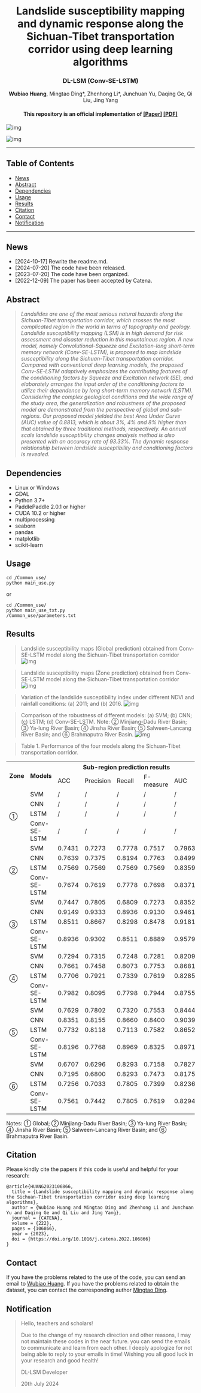<div align="center">

<h1>Landslide susceptibility mapping and dynamic response along the Sichuan-Tibet transportation corridor using deep learning algorithms</h1>

<div>
    <h3><strong>DL-LSM (Conv-SE-LSTM)</strong></h3>
</div>

<div>
    <strong>Wubiao Huang</strong>, Mingtao Ding*, Zhenhong Li*, Junchuan Yu, Daqing Ge, Qi Liu, Jing Yang
</div>

<div>
    <h4 align="center">
        This repository is an official implementation of  <a href="https://doi.org/10.1016/j.catena.2022.106866" target='_blank'>[Paper]</a> <a href="https://github.com/HuangWBill/DL_LSM/blob/main/paper.pdf" target='_blank'>[PDF]</a>
    </h4>
</div>

</div>

![img](./figures/01.png)

![img](./figures/02.jpg)
___________

## Table of Contents
* [News](#News)
* [Abstract](#Abstract)
* [Dependencies](#Dependencies)
* [Usage](#Usage)
* [Results](#Results)
* [Citation](#Citation)
* [Contact](#Contact)
* [Notification](#Notification)
___________

## News
- [2024-10-17] Rewrite the readme.md.
- [2024-07-20] The code have been released.
- [2023-07-20] The code have been organized.
- [2022-12-09] The paper has been accepted by Catena.

## Abstract
> *Landslides are one of the most serious natural hazards along the Sichuan-Tibet transportation corridor, which crosses the most complicated region in the world in terms of topography and geology. Landslide susceptibility mapping (LSM) is in high demand for risk assessment and disaster reduction in this mountainous region. A new model, namely Convolutional-Squeeze and Excitation-long short-term memory network (Conv-SE-LSTM), is proposed to map landslide susceptibility along the Sichuan-Tibet transportation corridor. Compared with conventional deep learning models, the proposed Conv-SE-LSTM adaptively emphasizes the contributing features of the conditioning factors by Squeeze and Excitation network (SE), and elaborately arranges the input order of the conditioning factors to utilize their dependence by long short-term memory network (LSTM). Considering the complex geological conditions and the wide range of the study area, the generalization and robustness of the proposed model are demonstrated from the perspective of global and sub-regions. Our proposed model yielded the best Area Under Curve (AUC) value of 0.8813, which is about 3%, 4% and 8% higher than that obtained by three traditional methods, respectively. An annual scale landslide susceptibility changes analysis method is also presented with an accuracy rate of 93.33%. The dynamic response relationship between landslide susceptibility and conditioning factors is revealed.*

## Dependencies
- Linux or Windows
- GDAL
- Python 3.7+
- PaddlePaddle 2.0.1 or higher
- CUDA 10.2 or higher
- multiprocessing
- seaborn
- pandas
- matplotlib
- scikit-learn

## Usage
```shell
cd /Common_use/
python main_use.py
```
or
```shell
cd /Common_use/
python main_use_txt.py
/Common_use/parameters.txt
```

## Results
> Landslide susceptibility maps (Global prediction) obtained from Conv-SE-LSTM model along the Sichuan-Tibet transportation corridor
![img](./figures/03.png)

> Landslide susceptibility maps (Zone prediction) obtained from Conv-SE-LSTM model along the Sichuan-Tibet transportation corridor
![img](./figures/04.png)

> Variation of the landslide susceptibility index under different NDVI and rainfall conditions: (a) 2011; and (b) 2016.
![img](./figures/05.jpg)

> Comparison of the robustness of different models: (a) SVM; (b) CNN; (c) LSTM; (d) Conv-SE-LSTM. Note: ② Minjiang-Dadu River Basin; ③ Ya-lung River 
Basin; ④ Jinsha River Basin; ⑤ Salween-Lancang River Basin; and ⑥ Brahmaputra River Basin. 
![img](./figures/06.png)

> Table 1. Performance of the four models along the Sichuan-Tibet transportation corridor. 
<table>
<tr>
<th rowspan=2>Zone</th><th rowspan=2>Models</th><th colspan=5>Sub-region prediction results</th><th colspan=5>Global prediction results</th>
</tr>
<tr>
<td>ACC</td><td>Precision</td><td>Recall</td><td>F-measure</td><td>AUC</td><td>ACC</td><td>Precision</td><td>Recall</td><td>F-measure</td><td>AUC</td>
</tr>
<tr>
<td rowspan=4>①</td><td>SVM</td><td>/</td><td>/</td><td>/</td><td>/</td><td>/</td><td>0.7275</td><td>0.7157</td><td>0.7547</td><td>0.7347</td><td>0.8033</td>
</tr>
<tr>
<td>CNN</td><td>/</td><td>/</td><td>/</td><td>/</td><td>/</td><td>0.7537</td><td>0.7440</td><td>0.7736</td><td>0.7585</td><td>0.8381</td>
</tr>
<tr>
<td>LSTM</td><td>/</td><td>/</td><td>/</td><td>/</td><td>/</td><td>0.7589</td><td>0.7906</td><td>0.7044</td><td>0.7450</td><td>0.8484</td>
</tr>
<tr>
<td>Conv-SE-LSTM</td><td>/</td><td>/</td><td>/</td><td>/</td><td>/</td><td>0.8040</td><td>0.8085</td><td>0.7966</td><td>0.8025</td><td>0.8813</td>
</tr>

<tr>
<td rowspan=4>②</td><td>SVM</td><td>0.7431</td><td>0.7273</td><td>0.7778</td><td>0.7517</td><td>0.7963</td><td>0.7083</td><td>0.6471</td><td>0.9167</td><td>0.7586</td><td>0.7821</td>
</tr>
<tr>
<td>CNN</td><td>0.7639</td><td>0.7375</td><td>0.8194</td><td>0.7763</td><td>0.8499</td><td>0.8160</td><td>0.7433</td><td>0.9653</td><td>0.8399</td><td>0.8992</td>
</tr>
<tr>      
<td>LSTM</td><td>0.7569</td><td>0.7569</td><td>0.7569</td><td>0.7569</td><td>0.8359</td><td>0.7882</td><td>0.7456</td><td>0.8750</td><td>0.8051</td><td>0.8504</td>
</tr>
<tr>         
<td>Conv-SE-LSTM</td><td>0.7674</td><td>0.7619</td><td>0.7778</td><td>0.7698</td><td>0.8371</td><td>0.8125</td><td>0.7473</td><td>0.9444</td><td>0.8344</td><td>0.8707</td>
</tr>

<tr>       
<td rowspan=4>③</td><td>SVM</td><td>0.7447</td><td>0.7805</td><td>0.6809</td><td>0.7273</td><td>0.8352</td><td>0.6809</td><td>0.6491</td><td>0.7872</td><td>0.7115</td><td>0.8176</td>
</tr>
<tr>          
<td>CNN</td><td>0.9149</td><td>0.9333</td><td>0.8936</td><td>0.9130</td><td>0.9461</td><td>0.8830</td><td>0.8333</td><td>0.9574</td><td>0.8911</td><td>0.9715</td>
</tr>
<tr>          
<td>LSTM</td><td>0.8511</td><td>0.8667</td><td>0.8298</td><td>0.8478</td><td>0.9181</td><td>0.8404</td><td>0.8636</td><td>0.8085</td><td>0.8352</td><td>0.9208</td>
</tr>
<tr>         
<td>Conv-SE-LSTM</td><td>0.8936</td><td>0.9302</td><td>0.8511</td><td>0.8889</td><td>0.9579</td><td>0.8617</td><td>0.8400</td><td>0.8936</td><td>0.8660</td><td>0.9457</td>
</tr>

<tr>
<td rowspan=4>④</td><td>SVM</td><td>0.7294</td><td>0.7315</td><td>0.7248</td><td>0.7281</td><td>0.8209</td><td>0.6284</td><td>0.5972</td><td>0.7890</td><td>0.6798</td><td>0.7775</td>
</tr>
<tr>
<td>CNN</td><td>0.7661</td><td>0.7458</td><td>0.8073</td><td>0.7753</td><td>0.8681</td><td>0.8440</td><td>0.8049</td><td>0.9083</td><td>0.8534</td><td>0.9156</td>
</tr>
<tr>
<td>LSTM</td><td>0.7706</td><td>0.7921</td><td>0.7339</td><td>0.7619</td><td>0.8285</td><td>0.7890</td><td>0.8058</td><td>0.7615</td><td>0.7830</td><td>0.8615</td>
</tr>
<tr>
<td>Conv-SE-LSTM</td><td>0.7982</td><td>0.8095</td><td>0.7798</td><td>0.7944</td><td>0.8755</td><td>0.8119</td><td>0.8208</td><td>0.7982</td><td>0.8093</td><td>0.8849</td>
</tr>

<tr>
<td rowspan=4>⑤</td><td>SVM</td><td>0.7629</td><td>0.7802</td><td>0.7320</td><td>0.7553</td><td>0.8444</td><td>0.7010</td><td>0.7600</td><td>0.5876</td><td>0.6628</td><td>0.7642</td>
</tr>
<tr>
<td>CNN</td><td>0.8351</td><td>0.8155</td><td>0.8660</td><td>0.8400</td><td>0.9039</td><td>0.8814</td><td>0.9022</td><td>0.8557</td><td>0.8783</td><td>0.9463</td>
</tr>
<tr>
<td>LSTM</td><td>0.7732</td><td>0.8118</td><td>0.7113</td><td>0.7582</td><td>0.8652</td><td>0.7629</td><td>0.8400</td><td>0.6495</td><td>0.7326</td><td>0.8943</td>
</tr>
<tr>
<td>Conv-SE-LSTM</td><td>0.8196</td><td>0.7768</td><td>0.8969</td><td>0.8325</td><td>0.8971</td><td>0.8144</td><td>0.8280</td><td>0.7938</td><td>0.8105</td><td>0.8965</td>
</tr>

<tr>
<td rowspan=4>⑥</td><td>SVM</td>
<td>0.6707</td><td>0.6296</td><td>0.8293</td><td>0.7158</td><td>0.7827</td><td>0.7317</td><td>0.7714</td><td>0.6585</td><td>0.7105</td><td>0.8125</td>
</tr>
<tr>
<td>CNN</td><td>0.7195</td><td>0.6800</td><td>0.8293</td><td>0.7473</td><td>0.8175</td><td>0.8720</td><td>0.8861</td><td>0.8537</td><td>0.8696</td><td>0.9304</td>
</tr>
<tr>
<td>LSTM</td><td>0.7256</td><td>0.7033</td><td>0.7805</td><td>0.7399</td><td>0.8236</td><td>0.8171</td><td>0.8939</td><td>0.7195</td><td>0.7973</td><td>0.9210</td>
</tr>
<tr>
<td>Conv-SE-LSTM</td><td>0.7561</td><td>0.7442</td><td>0.7805</td><td>0.7619</td><td>0.8294</td><td>0.8049</td><td>0.8906</td><td>0.6951</td><td>0.7808</td><td>0.9155</td>
</tr>

</table>
 
Notes: ① Global; ② Minjiang-Dadu River Basin; ③ Ya-lung River Basin; ④ Jinsha River Basin; ⑤ Salween-Lancang River Basin; and ⑥ Brahmaputra River Basin. 


## Citation
Please kindly cite the papers if this code is useful and helpful for your research: 
```
@article{HUANG2023106866,
  title = {Landslide susceptibility mapping and dynamic response along the Sichuan-Tibet transportation corridor using deep learning algorithms},
  author = {Wubiao Huang and Mingtao Ding and Zhenhong Li and Junchuan Yu and Daqing Ge and Qi Liu and Jing Yang},
  journal = {CATENA},
  volume = {222},
  pages = {106866},
  year = {2023},
  doi = {https://doi.org/10.1016/j.catena.2022.106866}
}
```

## Contact
If you have the problems related to the use of the code, you can send an email to [Wubiao Huang](huangwubiao@chd.edu.cn).
If you have the problems related to obtain the dataset, you can contact the corresponding author [Mingtao Ding](mingtaiding@chd.edu.cn).

## Notification

> Hello, teachers and scholars!   
>    
> Due to the change of my research direction and other reasons, I may not maintain these codes in the near future. you can send the emails to communicate and learn from each other. I deeply apologize for not being able to reply to your emails in time! Wishing you all good luck in your research and good health!
>
> DL-LSM Developer
>
> 20th July 2024

